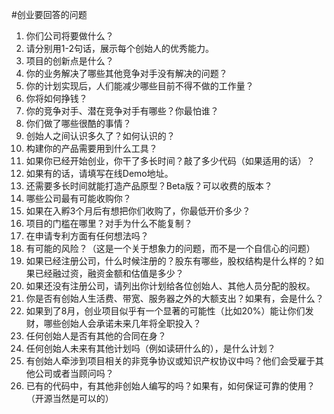 #创业要回答的问题
  1. 你们公司将要做什么？
  1. 请分别用1-2句话，展示每个创始人的优秀能力。
  1. 项目的创新点是什么？
  1. 你的业务解决了哪些其他竞争对手没有解决的问题？
  1. 你的计划实现后，人们能减少哪些目前不得不做的工作量？
  1. 你将如何挣钱？
  1. 你的竞争对手、潜在竞争对手有哪些？你最怕谁？
  1. 你们做了哪些很酷的事情？
  1. 创始人之间认识多久了？如何认识的？
  1. 构建你的产品需要用到什么工具？
  1. 如果你已经开始创业，你干了多长时间？敲了多少代码（如果适用的话）？
  1. 如果有的话，请填写在线Demo地址。
  1. 还需要多长时间就能打造产品原型？Beta版？可以收费的版本？
  1. 哪些公司最有可能收购你？
  1. 如果在入孵3个月后有想把你们收购了，你最低开价多少？
  1. 项目的门槛在哪里？对手为什么不能复制？
  1. 在申请专利方面有任何想法吗？
  1. 有可能的风险？（这是一个关于想象力的问题，而不是一个自信心的问题）
  1. 如果已经注册公司，什么时候注册的？股东有哪些，股权结构是什么样的？如果已经融过资，融资金额和估值是多少？
  1. 如果还没有注册公司，请列出你计划给各位创始人、其他人员分配的股权。
  1. 你是否有创始人生活费、带宽、服务器之外的大额支出？如果有，会是什么？
  1. 如果到了8月，创业项目似乎有一个显著的可能性（比如20%）能让你们发财，哪些创始人会承诺未来几年将全职投入？
  1. 任何创始人是否有其他的合同在身？
  1. 任何创始人未来有其他计划吗（例如读研什么的），是什么计划？
  1. 有创始人牵涉到项目相关的非竞争协议或知识产权协议中吗？他们会受雇于其他公司或者当顾问吗？
  1. 已有的代码中，有其他非创始人编写的吗？如果有，如何保证可靠的使用？（开源当然是可以的）
